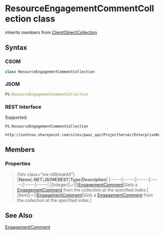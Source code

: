 [comment]: # (Name:ResourceEngagementCommentCollection)
[comment]: # (Name:Microsoft.ProjectServer.ResourceEngagementCommentCollection)
[comment]: # (Type:class)
[comment]: # (Status:Verified)

# <a name="name"></a>ResourceEngagementCommentCollection class

inherits members from [ClientObjectCollection<EngagementComment>](https://msdn.microsoft.com/EN-US/library/ee539303)<br/>

<a name="description"></a>

## <a name="syntax"></a>Syntax

### CSOM

```cs
class ResourceEngagementCommentCollection 
```
### JSOM

```javascript
PS.ResourceEngagementCommentCollection
```
### REST Interface

Supported.

```
PS.ResourceEngagementCommentCollection

http://contoso.sharepoint.com/sites/pwa/_api/ProjectServer/EnterpriseResources('{resourceid}')/Engagements('{engagementid}')/Comments
```

## <a name="members"></a>Members

### <a name="properties"></a>Properties
> [!div class="mx-tdBreakAll"]
|**Name**|**.NET**|**JSOM**|**REST**|**Type**|**Description**|
|:-----|:-----:|:-----:|:-----:|:-----|:-----|
|<a name="[Integer]"></a>[Integer]|&#x2713;|||[EngagementComment](EngagementComment.md)|Gets a [EngagementComment](EngagementComment.md) from the collection at the specified index.|
|<a name="Item"></a>Item||&#x2713;||[EngagementComment](EngagementComment.md)|Gets a [EngagementComment](EngagementComment.md) from the collection at the specified index.|

## <a name="seeAlso"></a>See Also

[EngagementComment](EngagementComment.md)<br/>
